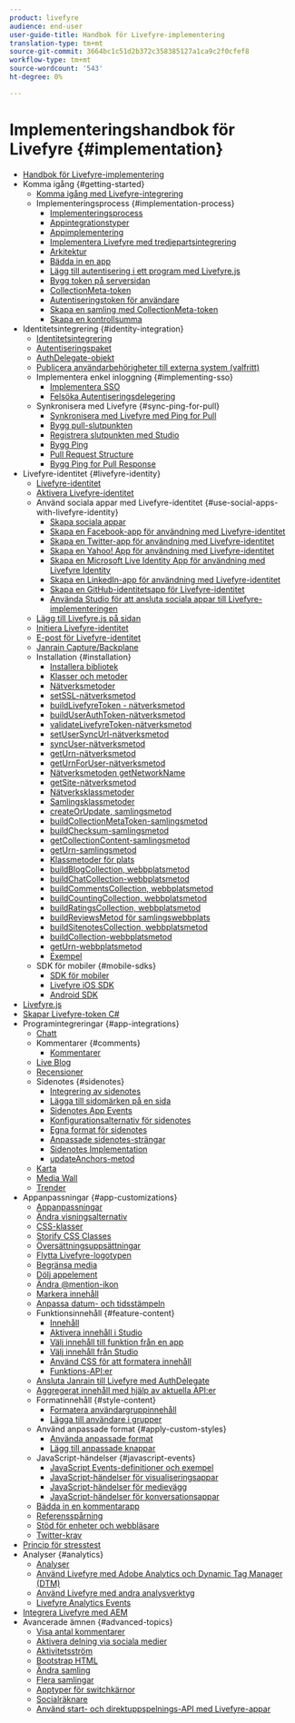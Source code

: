 ```yaml
---
product: livefyre
audience: end-user
user-guide-title: Handbok för Livefyre-implementering
translation-type: tm+mt
source-git-commit: 3664bc1c51d2b372c358385127a1ca9c2f0cfef8
workflow-type: tm+mt
source-wordcount: '543'
ht-degree: 0%

---
```



# Implementeringshandbok för Livefyre {#implementation}

+ [Handbok för Livefyre-implementering](home.md)
+ Komma igång {#getting-started}
   + [Komma igång med Livefyre-integrering](c-getting-started/c-getting-started.md)
   + Implementeringsprocess {#implementation-process}
      + [Implementeringsprocess](c-getting-started/c-implementation-process/c-implementation-process.md)
      + [Appintegrationstyper](c-getting-started/c-implementation-process/c-app-integration-types.md)
      + [Appimplementering](c-getting-started/designer-app-implementation.md)
      + [Implementera Livefyre med tredjepartsintegrering](c-app-integrations/implement-livefyre-3rd-party.md)
      + [Arkitektur](c-getting-started/c-implementation-process/c-architecture.md)
      + [Bädda in en app](c-getting-started/c-implementation-process/c-using-livefyre.js-to-create-customize-and-use-apps-on-your-site.md)
      + [Lägg till autentisering i ett program med Livefyre.js](c-getting-started/c-implementation-process/c-add-authetication-to-an-app-using-livefyre.js.md)
      + [Bygg token på serversidan](c-getting-started/c-implementation-process/c-build-server-side-tokens.md)
      + [CollectionMeta-token](c-getting-started/c-implementation-process/c-collectionmeta-tokent.md)
      + [Autentiseringstoken för användare](c-getting-started/c-implementation-process/c-user-auth-token.md)
      + [Skapa en samling med CollectionMeta-token](t-create-a-collectionmeta-token.md)
      + [Skapa en kontrollsumma](c-creating-a-checksum.md)
+ Identitetsintegrering {#identity-integration}
   + [Identitetsintegrering](t-about-identity-integration/t-about-identity-integration.md)
   + [Autentiseringspaket](t-about-identity-integration/c-authorization-package.md)
   + [AuthDelegate-objekt](t-about-identity-integration/c-building-an-auth-delegate.md)
   + [Publicera användarbehörigheter till externa system (valfritt)](t-about-identity-integration/c-posting-user-permissions-to-external-systems.md)
   + Implementera enkel inloggning {#implementing-sso}
      + [Implementera SSO](t-about-identity-integration/c-implementing-sso/c-implementing-sso.md)
      + [Felsöka Autentiseringsdelegering](t-about-identity-integration/c-implementing-sso/c-debugging-auth.md)
   + Synkronisera med Livefyre {#sync-ping-for-pull}
      + [Synkronisera med Livefyre med Ping for Pull](t-about-identity-integration/t-sync-with-livefyre-using-ping-for-pull/t-sync-with-livefyre-using-ping-for-pull.md)
      + [Bygg pull-slutpunkten](t-about-identity-integration/t-sync-with-livefyre-using-ping-for-pull/t-build-the-pull-endpoint.md)
      + [Registrera slutpunkten med Studio](t-about-identity-integration/t-sync-with-livefyre-using-ping-for-pull/c-register-the-endpoint-with-studio.md)
      + [Bygg Ping](t-about-identity-integration/t-sync-with-livefyre-using-ping-for-pull/t-build-the-ping.md)
      + [Pull Request Structure](t-about-identity-integration/t-sync-with-livefyre-using-ping-for-pull/t-pull-request-structure.md)
      + [Bygg Ping for Pull Response](t-about-identity-integration/t-sync-with-livefyre-using-ping-for-pull/c-build-the-ping-for-pull-response.md)
+ Livefyre-identitet {#livefyre-identity}
   + [Livefyre-identitet](c-livefyre-identity-comp/c-livefyre-identity-comp.md)
   + [Aktivera Livefyre-identitet](c-livefyre-identity-comp/t-enable-livefyre-identity.md)
   + Använd sociala appar med Livefyre-identitet {#use-social-apps-with-livefyre-identity}
      + [Skapa sociala appar](c-livefyre-identity-comp/t-create-your-social-apps.md)
      + [Skapa en Facebook-app för användning med Livefyre-identitet](c-livefyre-identity-comp/t-create-a-facebook-app-for-use-with-livefyre-identity.md)
      + [Skapa en Twitter-app för användning med Livefyre-identitet](c-livefyre-identity-comp/t-create-a-twitter-app-for-use-with-livefyre-identity.md)
      + [Skapa en Yahoo! App för användning med Livefyre-identitet](c-livefyre-identity-comp/t-create-a-yahoo-app-for-use-with-livefyre-identity.md)
      + [Skapa en Microsoft Live Identity App för användning med Livefyre Identity](c-livefyre-identity-comp/t-create-a-microsoft-live-id-app-for-use-with-livefyre-identity.md)
      + [Skapa en LinkedIn-app för användning med Livefyre-identitet](c-livefyre-identity-comp/t-create-a-linkedin-app-for-use-with-livefyre-identity.md)
      + [Skapa en GitHub-identitetsapp för Livefyre-identitet](c-livefyre-identity-comp/c-create-a-github-identity.md)
      + [Använda Studio för att ansluta sociala appar till Livefyre-implementeringen](c-livefyre-identity-comp/t-using-studio-to-connect-your-social-apps-to-your-livefyre-implementation.md)
   + [Lägg till Livefyre.js på sidan](c-livefyre-identity-comp/t-add-livefyre.js-to-the-page.md)
   + [Initiera Livefyre-identitet](c-livefyre-identity-comp/t-initialize-livefyre-identity.md)
   + [E-post för Livefyre-identitet](c-livefyre-identity-comp/c-emails-for-livefyre-identity.md)
   + [Janrain Capture/Backplane](c-livefyre-identity-comp/c-janrain-capture-backplane-comp.md)
   + Installation {#installation}
      + [Installera bibliotek](c-installing-libraries/c-installing-libraries.md)
      + [Klasser och metoder](c-installing-libraries/c-methods-livefyre.md)
      + [Nätverksmetoder](c-installing-libraries/c-network-methods.md)
      + [setSSL-nätverksmetod](c-installing-libraries/r-setssl-method.md)
      + [buildLivefyreToken - nätverksmetod](c-installing-libraries/r-buildlivefyretoken-method.md)
      + [buildUserAuthToken-nätverksmetod](c-installing-libraries/r-builduserauthtoken-method.md)
      + [validateLivefyreToken-nätverksmetod](c-installing-libraries/c-validatelivefyretoken-network-method.md)
      + [setUserSyncUrl-nätverksmetod](c-installing-libraries/r-setusersyncurl-method.md)
      + [syncUser-nätverksmetod](c-installing-libraries/r-syncuser-method.md)
      + [getUrn-nätverksmetod](c-installing-libraries/r-geturn-method.md)
      + [getUrnForUser-nätverksmetod](c-installing-libraries/r-geturnforuser-method.md)
      + [Nätverksmetoden getNetworkName](c-installing-libraries/r-getnetworkname-method.md)
      + [getSite-nätverksmetod](c-installing-libraries/r-getsite-method.md)
      + [Nätverksklassmetoder](c-installing-libraries/c-network-class-methods.md)
      + [Samlingsklassmetoder](c-installing-libraries/c-collection-methods.md)
      + [createOrUpdate, samlingsmetod](c-installing-libraries/r-createorupdate-collection-method.md)
      + [buildCollectionMetaToken-samlingsmetod](c-installing-libraries/r-buildcollectionmetatoken-collection-method.md)
      + [buildChecksum-samlingsmetod](c-installing-libraries/r-buildchecksum-collection-method.md)
      + [getCollectionContent-samlingsmetod](c-installing-libraries/t-getcollectioncontent-collection-method.md)
      + [getUrn-samlingsmetod](c-installing-libraries/r-geturn-collection-method.md)
      + [Klassmetoder för plats](c-installing-libraries/c-site-methods.md)
      + [buildBlogCollection, webbplatsmetod](c-installing-libraries/r-buildblogcollection-site-method.md)
      + [buildChatCollection-webbplatsmetod](c-installing-libraries/r-buildchatcollection-site-method.md)
      + [buildCommentsCollection, webbplatsmetod](c-installing-libraries/r-buildcommentscollection-site-method.md)
      + [buildCountingCollection, webbplatsmetod](c-installing-libraries/r-buildcountingcollection-site-method.md)
      + [buildRatingsCollection, webbplatsmetod](c-installing-libraries/r-buildratingscollection-site-method.md)
      + [buildReviewsMetod för samlingswebbplats](c-installing-libraries/r-buildreviewscollection-site-method.md)
      + [buildSitenotesCollection, webbplatsmetod](c-installing-libraries/r-buildsitenotescollection-site-method.md)
      + [buildCollection-webbplatsmetod](c-installing-libraries/r-buildcollection-site-method.md)
      + [getUrn-webbplatsmetod](c-installing-libraries/r-geturn-site-method.md)
      + [Exempel](c-installing-libraries/c-libraries-examples.md)
   + SDK för mobiler {#mobile-sdks}
      + [SDK för mobiler](c-mobile-sdks/c-mobile-sdks.md)
      + [Livefyre iOS SDK](c-mobile-sdks/c-livefyre-ios-sdk.md)
      + [Android SDK](c-mobile-sdks/c-android-sdk.md)
+ [Livefyre.js](c-livefyre.js.md)
+ [Skapar Livefyre-token C#](c-creating-livefyre-tokens-c-.md)
+ Programintegreringar {#app-integrations}
   + [Chatt](c-app-integrations/c-app-integratios-chat.md)
   + Kommentarer {#comments}
      + [Kommentarer](c-app-integrations/c-comments-integration/c-comments-integration.md)
   + [Live Blog](c-app-integrations/c-live-blog-integration.md)
   + [Recensioner](c-app-integrations/c-reviews-integration.md)
   + Sidenotes {#sidenotes}
      + [Integrering av sidenotes](c-app-integrations/c-sidenotes-integration/r-sidenotes-integration.md)
      + [Lägga till sidomärken på en sida](c-app-integrations/c-sidenotes-integration/r-adding-sidenotes-to-a-page.md)
      + [Sidenotes App Events](c-app-integrations/c-sidenotes-integration/r-app-events.md)
      + [Konfigurationsalternativ för sidenotes](c-app-integrations/c-sidenotes-integration/r-configuration-options.md)
      + [Egna format för sidenotes](c-app-integrations/c-sidenotes-integration/r-custom-styles.md)
      + [Anpassade sidenotes-strängar](c-app-integrations/c-sidenotes-integration/r-custom-strings.md)
      + [Sidenotes Implementation](c-app-integrations/c-sidenotes-integration/r-sidenotes-implementation.md)
      + [updateAnchors-metod](c-app-integrations/c-sidenotes-integration/update-anchors-method.md)
   + [Karta](c-app-integrations/c-map-integration.md)
   + [Media Wall](c-app-integrations/c-media-wall-integration.md)
   + [Trender](c-app-integrations/c-trending-integration.md)
+ Appanpassningar {#app-customizations}
   + [Appanpassningar](c-app-customizations/c-app-customizations.md)
   + [Ändra visningsalternativ](c-app-customizations/c-change-display-options.md)
   + [CSS-klasser](c-app-customizations/c-css-classes.md)
   + [Storify CSS Classes](c-app-customizations/c-storify-css-classes.md)
   + [Översättningsuppsättningar](c-app-customizations/c-translation-sets.md)
   + [Flytta Livefyre-logotypen](c-app-customizations/c-move-the-livefyre-logo.md)
   + [Begränsa media](c-app-customizations/c-restrict-media.md)
   + [Dölj appelement](c-app-customizations/c-hide-app-elements.md)
   + [Ändra @mention-ikon](c-app-customizations/c-change-mention-icon.md)
   + [Markera innehåll](c-app-customizations/c-highlight-content.md)
   + [Anpassa datum- och tidsstämpeln](c-app-customizations/c-date-time-stamp.md)
   + Funktionsinnehåll {#feature-content}
      + [Innehåll](c-app-customizations/t-feature-content.md)
      + [Aktivera innehåll i Studio](c-app-customizations/t-enable-featuring-content-in-studio.md)
      + [Välj innehåll till funktion från en app](c-app-customizations/t-select-content-to-feature.md)
      + [Välj innehåll från Studio](c-app-customizations/t-select-content-to-feature-from-studio.md)
      + [Använd CSS för att formatera innehåll](c-app-customizations/c-use-css-to-style-featured-content.md)
      + [Funktions-API:er](c-app-customizations/c-feature-apis.md)
   + [Ansluta Janrain till Livefyre med AuthDelegate](c-app-customizations/c-connecting-janrain-to-livefyre-using-authdelegate.md)
   + [Aggregerat innehåll med hjälp av aktuella API:er](c-app-customizations/c-aggregated-featured-content-using-the-featured-apis.md)
   + Formatinnehåll {#style-content}
      + [Formatera användargruppinnehåll](c-app-customizations/c-style-user-group-content.md)
      + [Lägga till användare i grupper](c-app-customizations/c-adding-users-to-groups.md)
   + Använd anpassade format {#apply-custom-styles}
      + [Använda anpassade format](c-app-customizations/c-applying-custom-styles-.md)
      + [Lägg till anpassade knappar](c-app-customizations/t-add-custom-buttons.md)
   + JavaScript-händelser {#javascript-events}
      + [JavaScript Events-definitioner och exempel](c-app-customizations/c-javascript-events.md)
      + [JavaScript-händelser för visualiseringsappar](c-app-customizations/c-javascript-events-for-visualization-apps.md)
      + [JavaScript-händelser för medievägg](c-app-customizations/c-javascript-events-media-wall.md)
      + [JavaScript-händelser för konversationsappar](c-app-customizations/c-javascript-events-for-conversation-apps.md)
   + [Bädda in en kommentarapp](c-app-customizations/c-embed-a-comments-app.md)
   + [Referensspårning](c-app-customizations/c-referral-tracking.md)
   + [Stöd för enheter och webbläsare](c-app-customizations/c-device-and-browser-support.md)
   + [Twitter-krav](c-app-customizations/c-twitter-display-requirements.md)
+ [Princip för stresstest](c-stress-test-policy.md)
+ Analyser {#analytics}
   + [Analyser](livefyre-analytics/livefyre-analytics.md)
   + [Använd Livefyre med Adobe Analytics och Dynamic Tag Manager (DTM)](livefyre-analytics/c-use-livefyre-with-adobe-analytics.md)
   + [Använd Livefyre med andra analysverktyg](livefyre-analytics/c-livefyre-analytics.md)
   + [Livefyre Analytics Events](livefyre-analytics/c-livefyre-analytics-events.md)
+ [Integrera Livefyre med AEM](c-livefyre-aem-integration.md)
+ Avancerade ämnen {#advanced-topics}
   + [Visa antal kommentarer](c-advanced-topics/t-display-comment-count.md)
   + [Aktivera delning via sociala medier](c-advanced-topics/c-enabling-social-sharing.md)
   + [Aktivitetsström](c-advanced-topics/c-activity-stream.md)
   + [Bootstrap HTML](c-advanced-topics/c-bootstrap-html.md)
   + [Ändra samling](c-advanced-topics/c-change-collection.md)
   + [Flera samlingar](c-advanced-topics/c-multiple-collections.md)
   + [Apptyper för switchkärnor](c-advanced-topics/c-switch-core-app-types.md)
   + [Socialräknare](c-advanced-topics/c-social-counter.md)
   + [Använd start- och direktuppspelnings-API med Livefyre-appar](c-advanced-topics/bootstrap-stream-api.md)
